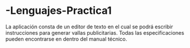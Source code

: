 # -Lenguajes-Practica1

La aplicación consta de un editor de texto en el cual se podrá escribir instrucciones para generar vallas publicitarias.
Todas las especificaciones pueden encontrarse en dentro del manual técnico.